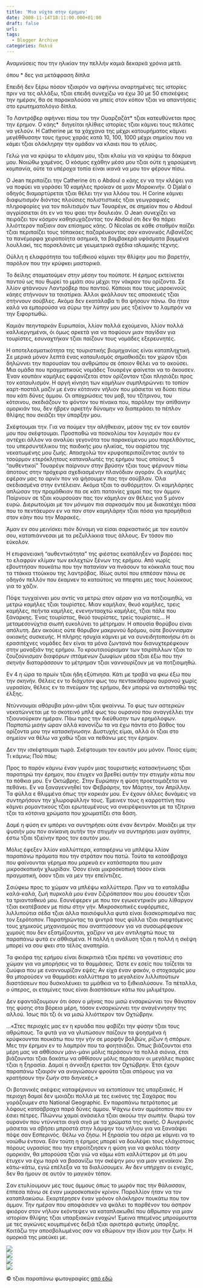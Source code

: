 ```yaml
---
title: 'Μια νύχτα στην έρημον'
date: 2008-11-14T18:11:00.000+01:00
draft: false
url: 
tags:
  - Blogger Archive
categories: Παλιά
---
```


Αναμνύσεις που την ηλικίαν την πελλήν καμιά δεκαρκά χρόνια μετά.  
  

όπου \* δες για μετάφραση δίπλα

  
  
Επειδή δεν ξέρω πόσον τζιαιρόν να αφήννω αναρτημένες τες ιστορίες πριν να τες αλλάξω, τζιαι επειδή συνεχίζω να έχω 30 με 50 επισκέψεις την ημέραν, θα σε παρακαλούσα να μπείς στον κόπον τζιαι να απαντήσεις στο ερωτηματολόγιο δίπλα.  
  
Το Λαντρόβερ αφήννει πίσω του την Ουαρζαζάτ\* τζιαι κατευθύνεται προς την έρημον. Ο κάης\*  διηγείται ηλίθιες ιστορίες τζιαι κάμνει τους πελάτες να γελούν. Η Catherine με τα χάχχανα της μέχρι κατουρήματος κάμνει μεγέθθυσσην τους ήχους χαράς κατά 10, 100, 1000 μέχρι σημείου που να κάμει τζιαι ολόκληρην την ομάδαν να κλαιει που το γέλιος.  
  
Γελώ για να κρύψω το κλάμαν μου, τζιαι κλαίω για να κρύψω τα δάκρυα μου. Νοιώθω χαμένος. Ο κόσμος εχάθην μέσα μου τζιαι ούτε η χαρούμενη κομπανία, ούτε τα υπέροχα τοπία είναι ικανά να μου τον φέρουν πίσω.  
  
Ο Jean περιπαίζει την Catherine ότι ο Abdoul ο κάης εν να την κλέψει για να ποφύει να γοράσει 10 καμήλες προίκαν σε μιαν Μαροκινήν. Ο Djalal ο οδηγός διαμαρτύρεται τζιαι θέλει την για λλόου του. Η Corine κάμνει διαφωτισμόν διόντας πλούσιες πολιστιστικές τζιαι γεωγραφικές πληροφορίες για τον πολιτισμόν των Τουαρέγκ, σε σημείον που ο Abdoul αγγρίσσιεται ότι εν να του φαει την δουλειάν. Ο Jean συνεχίζει να πειράζει τον κόσμον καθησυχάζοντας τον Abdoul ότι δεν θα πάρει λλιόττερον παξίσιν σαν επίσημος κάης. Ο Nicolas σε κάθε σταθμόν παίζει τζιαι περιπαίζει τους τόπακαες παζαρέυκοντας σαν κανονικός Λιβανέζος τα πανέμορφα χειροποίητα ασημικά, τα βαμβακερά υφάσματα βαμμένα λουλλακί, τες πορσελάνες με γεωμετρικά σχέδια ισλαμικής τέχνης.  
  
Ούλλη η ελαφρότητα του ταξιθκιού κάμνει την θλίψην μου πιο βαρετήν, παρόλον που την κρύφκει μαστορικά.  
  
Το δείλης σταματούμεν στην μέσην του πούποτε. Η έρημος εκτείνεται παντού ως που θωρεί το μμάτι σου μέχρι την νάκραν του ορίζοντα. Σε λλίον φτάννουν Λαντρόβερ που παντού. Κάποιοι που τους μαροκινούς κάηες στήννουν τα τσιατίρκα. Άλλοι φκάλλουν τες αποσκευές τζιαι στήννουν σούβλες. Ακόμα δεν εκατάλαβα τι θα ψήσουν πάνω. Θα ήταν καλά να εμπορούσα να σύρω την λύπην μου μες τζιείνον το λαμπρόν να την ξιφορτωθώ.  
  
Καμιάν πεηνταρκάν Ευρωπαίοι, λλίον πολλά εχούμενοι, λλίον πολλά καλλιεργημένοι, όι όμως αρκετά για να ποφύουν μιαν παγίδαν για τουρίστες, εσυναχτήκαν τζιαι παίζουν τους νομάδες εξερευνητές.  
  
Η αποτελεσματικότητα της τουριστικής βιομηχανίας είναι καταπληχτική. Σε μερικά μόνον λεπτά ένας καταυλισμός σημαθκιάζει τον χώρον τζιαι δηλώννει την παρουσίαν του ανθρώπου σε όποιον θέλει να το ακούσει. Μια ομάδα που πραγματικούς νομάδες Τουαρέγκ φαίνεται να το άκουσεν. Έναν κουπάιν καμήλες εφφανίζεται στον ορίζονταν τζιαι πλησιάζει προς τον καταυλισμόν. Η αργή κίνηση των καμήλων συμπληρώννει το τοπίον καρτ-ποστάλ μαζίν με έναν κότσινον νήλιον που μάσιεται να δύσει πίσω που κάτι δύνες άμμου. Οι αποχρώσεις του μοβ, του τζίτρινου, του κότσινου, σκεδιάζουν το φόντον του πίνακα που, παρόλην την απίθανην ομορκιάν του, δεν ήβρεν αρκετήν δύναμην να διαπεράσει το πέπλον θλίψης που σκιάζει την ύπαρξην μου.  
  
Σκέφτουμαι την. Για να πούμεν την αλήθκειαν, μέσον της εν τον εαυτόν μου που σκέφτουμαι. Προσπαθώ να ποσκολίσω τον λογισμόν που εν αντέχει άλλον να αναλύει γεγονότα του παρακείμενου μου παρελθόντος, του υπερσυντέλικου της παιδικής μου ηλικίας, του αορίστου της νεκατωμένης μου ζωής. Απασχολώ τον κρυφοπεριπαίζοντας αυτόν το τσούρμον ετερόκλητους καταναλωτές της ερήμου τους οποίους 5 “αυθεντικοί” Τουαρέγκ παίρνουν στην βρύσην τζιαι τους φέρνουν πίσω άποτους στην πρόχειρα σχεδιασμένην πλανόδιαν αγοράν. Οι καμήλες εφέραν μας το αρνίν πον να ψήσουμεν πας την σούβλαν. Όλα σκεδιασμένα στην εντέλειαν. Ακόμα τζιαι το αυθόρμητον. Οι καμηλάρηες απλώσαν την πραμάθκιαν πα σε κάτι πατανίες χαμαί πας τον άμμον. Παίρνουν σε τζιαι κουρσούαν πας τον κάμηλον αν θέλεις για 5 μόνον ευρώ. Διερωτούμαι με τον μόνιμον πια σαρκασμόν που με διακατέχει πόσα που το πεντάευρον εν να παν στον καμηλάρην τζιαι πόσα για προμήθεια στον κάην που την Μαρακές.  
  
Άμαν εν σου μεινίσκει πιόν δύναμη να είσαι σαρκαστικός με τον εαυτόν σου, καταπιάννεσαι με τα ρεζυλλίκκια τους άλλους. Εν τόσον πιο εύκολον.  
  
Η επιφανειακή “αυθεντικότητα” της φιέστας εκατάληξεν να βαρέσει πας το ελαφρύν κλίμαν των εκλεχτών ξένων της ερήμου. Από νωρίς εβουττήσαν πουκάτω που την πατανίαν να πνάσουν τα κόκκαλα τους που τα ττάκκα ττούκκου της λαντρόβας. Ιδίως αυτοί που εππέσαν πάνω σε οδηγόν πελλόν που έκαμνεν το καταύτοις να ππεφτει μες τους λούκκους για το χάζιν.  
  
Πόψε τυγχαίννει μου αντίς να μετρώ στον αέραν για να ποτζιοιμηθώ, να μετρώ καμήλες τζιαι τουρίστες. Μιαν καμήλαν, θκυό καμήλες, τρεις καμήλες, πεήντα καμήλες, ενενηνταοχτώ καμήλες, τζιαι πάλε που ξάναρκης. Ένας τουρίστας, θκύό τουρίστες, τρείς τουρίστες... Η μεταμεσονύχτια σιωπή ευκολύνει το μέτρημαν. Η απουσία θορύβου είναι απόλυτη. Δεν ακούεις ούτε θόρυβον μακρυνού δρόμου, ούτε βούννισμαν οικιακής συσκευής. Η πλήρης ησυχία κάμνει με να συνειδητοποιήσω ότι οι ερασιτέχνες νομάδες δεν είναι τα μόνα ζωντανά που διανυχτερέφκουν στην μοναξιάν της ερήμου. Το κρουτσιούρισμαν των τσιρίπιλλων τζιαι το ζουζούνισμαν διαφόρων ιπτάμενων ζωυφίων μέσα τζιαι έξω που την σκηνήν διαταράσσουν το μέτρημαν τζιαι ναννουρίζουν με να ποτζιοιμηθώ.  
  
Εν 4 η ώρα το πρωίν τζιαι ήδη εξύπνησα. Κάτι με τραβά να φκω έξω που την σκηνήν. Θέλεις εν το διάχυτον φως του πεντακάθαρου ουρανού χωρίς υγρασίαν, θέλεις εν το πνεύμαν της ερήμου, δεν μπορώ να αντισταθώ της έλξης.  
  
Ντύννουμαι αθόρυβα μάνι-μάνι τζιαι φκαίννω. Το φως των αστερκών νεκατώννεται με το σκοτεινό μπλέ φως του ουρανού που αναγγέλλει την τζιουνούρκαν ημέραν. Πάω προς την διεύθυσην των ερημόλοφων. Παρπατώ μισήν ώραν αλλά κανονίζω τα να έχω πάντα στο βάθος του ορίζοντα μου την κατασκήνωσην. Δυστυχής είμαι, αλλά όι τζιαι στο σημείον να θέλω να χαθώ τζιαι να πεθάνω μες την έρημον.  
  
Δεν την ισκέφτουμαι τωρά. Σκέφτουμαι τον εαυτόν μου μόνον. Ποιος είμαι; Τι κάμνω; Πού πάω;  
  
Προς το παρόν κάμνω έναν γυρόν μιας τουριστικής κατασκήνωσης τζιαι παρατηρώ την έρημον, που έτυχεν να βρεθεί αυτήν την στιγμήν κάτω που τα πόθκια μου. Εν Οκτώβρης. Στην Ευρώπην η φύση προετοιμάζεται να πεθάνει. Εν να ξαναγεννηθεί τον Φεβράρην, τον Μάρτην, τον Απρίλλην. Τα φύλλα ε θλιμμένα όπως την καρκιάν μου. Εν έχουν άλλες δυνάμεις να συντηρήσουν την χλωροφύλλην τους. Έμεινεν τους η καρροττίνη που κάμνει ρομαντικούς τζιαι ερωτευμένους να ονειρέφκουνται με τα τζίτρινα τζαι τα κότσινα χρώματα που χρωματίζει στα δάση.  
  
Δαμέ η φύση εν ιμπόρει να συντηρήσει ούτε έναν δεντρόν. Μοιάζει με την ψυσιήν μου πον ανίκανη αυτήν την στιγμήν να συντηρήσει μιαν αγάπην, έστω τζιαι τζιείνην προς τον εαυτόν μου.  
  
Μόλις έφεξεν λλίον καλλύττερα, καταφέρνω να μπλέψω λλίον παραπάνω πράματα που την στράταν που πατώ. Τούτα τα κατσάβραχα που φαίνουνται γέρημα που μαρκυά εν κατάσπαρτα που μιαν μικροσκοπικήν χλωρίδαν. Όσον είναι μικροσκοπική τόσον είναι πραγματική, όσον τζιαι να μεν την επεΐντιζες.  
  
Σσιύφκω προς το χώμαν να μπλέψω καλλύττερα. Πριν να το καταλάβω καλά-καλά, ζωή πυρκολά μου έναν ζιζιρόπατσον που μου έσουσεν τζιαι τα τριανταθκυό μου. Εσυνέφερεν με που τον εγωκεντρικόν μου λίθαργον τζιαι εκατέβασεν με πίσω στην γήν. Μικροσκοπικές ευφόρμπιες, λιλλιπούτια σέδα τζιαι άλλα παισιόφυλλα φυτά είναι διασκορπισμένα πας τον ξερότοπον. Παρατηρώντας τα ψιντρά τους φύλλα τζιαι σκεφτόμενος τους χημικούς μηχανισμούς που αναπτύσσουν για να συσσωρέφκουν χυμούς που δεν εξατμίζουνται, χαζίριν να μεν αντιληφτώ πους τα παραπάνω φυτά εν αθθισμένα. Η πολλή η ανάλυση τζιαι η πολλή η σκέψη μπορεί να σου φκει στο τέλος αναπηρία.  
  
Τα φκιόρα της ερήμου είναι διακριτικά τζιαι πρέπει να γονατίσεις στο χώμαν για να μπορήσεις να τα θαμμάσεις. Ώστε εν εσείς που ταΐζεται τα ζωύφια που με εναννουρίζαν εψές; Αν είχα έναν φακόν, ο στοχασμός μου θα μπορούσεν να θαμμάσει καλλύττερα το μεγαλείον λιλλιπούτιων διαστάσεων που δυσκολέυκει τα μμάθκια να το ξιθκιαλύσουν. Τα πέταλλα, ο ύπερος, οι εταμίνες τους είναι διαστάσεων κάτω του μιλιμέτρου.  
  
Δεν εφαντάζουμουν ότι όσον ο μήνας που μισώ ενσαρκώννει τον θάνατον της φύσης στα βόρεια μέρη, τόσον ενσαρκώννει την αναγέννησην της αλλού. Ίσως πόι τζι όι να μισώ λλιόττερον τον Οχτώβρην.  
  
...«Στες περιοχές μας εν η κρυάδα που φοβίζει την φύσην τζιαι τους αθρώπους. Τα φυτά για να γλυτώσουν παίζουν τα ψοησμένα ή κρύφκουνται πουκάτω που την γήν σε μορφήν βολβών, ρίζων ή σπόρων. Μες την έρημον εν το λαμπρόν που τα φοητσιάζει. Όπως βιάζουνται στα μέρη μας να αθθίσουν μάνι-μάνι μόλις περάσουν τα πολλά σιόνια, έτσι βιάζουνται τζιαι δακάτω να αθθίσουν μόλις περάσουν οι μεγάλες πυράες τζιαι η ξηρασία. Δαμαί η άννοιξη έρκεται τον Οχτώβρην. Έτσι έχουν παραπάνω τζιαιρόν να αναγιώσουν φρούτα τζιαι σπόρους για να κρατήσουν την ζωήν στο διηνεκές.»  
  
Οι βοτανικές σκέψεις καταφέρνουν να εκτοπίσουν τες υπαρξιακές. Η περιοχη δαμαί δεν ιμοιάζει πολλά με τες εικόνες της Σαχάρας που γοράζουμεν στο National Geographic. Εν παραπάνω πετρότοπος με λόφους κατσάβραχα παρά δύνες άμμου. Ψάχνω έναν αμμότοπον που εν έσιει πέτρες. Πλώννω χαμαί ανάσιελα τζιαι ακούω την σιωπήν. Θωρώ τον ουρανόν που ντύννεται σιγά σιγά με τα χρώματα της αυκής. Ο Αυγερινός μάσιεται να σβήσει μπροστά στην λάμψην του νήλιου για να ξαναάψει πόψε σαν Εσπερινός. Θέλω να ζήσω. Η ξηρασία του αέρα με κάμνει να το νοιώθω έντονα. Εάν τούτη η έρημος μπορεί να δουλέψει τους ελάχιστους πόρους υγρασίας που την επροίτζιησεν η φύση για να φκάλει τόσην ομορκιάν, θα μπορούσα τζιαι γιώ να κάμω κάτι καλλύττερον με ότι μου έτυχεν να έχω παρά να βασανίζω την σκέψην μου για μιαν γεναίκαν. Στο κάτω-κάτω, εγιώ επέλεξα να τα διαλύσουμεν. Αν δεν υπήρχαν οι ενοχές, δεν θα ήμουν σε αυτόν το μαγικόν τόπον.  
  
Σαν ετυλίουμουν μες τους άμμους όπως το μωρόν πας την θάλασσαν, έππεσα πάνω σε έναν μικροσκοπικόν κρίνον. Παρολλίον ήταν να τον καταπλακώσω. Εκαρτέρησεν έναν γρόνον ολόκληρον πουκάτω που τον άμμον. Την ημέραν που αποφάσισεν να φκάλει το παρθένον του άσπρον φκιόρον στον νήλιον εκόντεψεν να καταπλακωθεί που άθρωπον για μιαν ιστορίαν θλίψης τζιαι υπαρξιακών ενοχών! Έμεινα ππεμένος μπρούμουττα με τες αγκώνες κουμπιμένες δεξιά τζιαι αριστερά φυτικής ύπαρξης. Κοιτάζω την αποσβολωμένος σαν να εθώρουν την ίδιαν μου την ζωήν. Η ομορκιά της μαεύκει με.  
  
[![](https://blogger.googleusercontent.com/img/b/R29vZ2xl/AVvXsEh9IEFNl4iy_neAtkJByQJIKG1YnZoScdINAFZGg4a_GPA6Ffakmq0ZoAaWb8cmYqspYF03M3ITJYUo5iNQ6vN-gSBoGOF-ZW7L6gmTCFsnAayCnBr_KhZkF8P50j90JpYjToAX7wWDtEA/s400/TN-maa7726.jpg)](https://blogger.googleusercontent.com/img/b/R29vZ2xl/AVvXsEh9IEFNl4iy_neAtkJByQJIKG1YnZoScdINAFZGg4a_GPA6Ffakmq0ZoAaWb8cmYqspYF03M3ITJYUo5iNQ6vN-gSBoGOF-ZW7L6gmTCFsnAayCnBr_KhZkF8P50j90JpYjToAX7wWDtEA/s1600-h/TN-maa7726.jpg)  
[![](https://blogger.googleusercontent.com/img/b/R29vZ2xl/AVvXsEhjqX477cjoxM3rtNEGi-GHKgf426lVfCz-1jMFqdonaD8wTAriM__neME5CQeyQN6vT4PdDI58PQ_j2o__FJYuHOAQcGYTFCXYQD_UyRZuf5AfYFvWmAvIvUy65M2LfXWoHoq1jBtfAiA/s400/TN-dze1201_6.jpg)](https://blogger.googleusercontent.com/img/b/R29vZ2xl/AVvXsEhjqX477cjoxM3rtNEGi-GHKgf426lVfCz-1jMFqdonaD8wTAriM__neME5CQeyQN6vT4PdDI58PQ_j2o__FJYuHOAQcGYTFCXYQD_UyRZuf5AfYFvWmAvIvUy65M2LfXWoHoq1jBtfAiA/s1600-h/TN-dze1201_6.jpg)  
[![](https://blogger.googleusercontent.com/img/b/R29vZ2xl/AVvXsEjoPqQHTA88JaPXCsXf3eAw3B9vfELJ71KSOZ-uML9gCSaUsMK2rb4hRTZbqXdcApjbrG97jdNIWJ-fo8hbxPFKu3VhTbg2LnEZ6unLoG9MwrKbaTb1A9QOHIJzZAHFuBhwwEerE-DROl4/s400/TN-dzag0513b_6.jpg)](https://blogger.googleusercontent.com/img/b/R29vZ2xl/AVvXsEjoPqQHTA88JaPXCsXf3eAw3B9vfELJ71KSOZ-uML9gCSaUsMK2rb4hRTZbqXdcApjbrG97jdNIWJ-fo8hbxPFKu3VhTbg2LnEZ6unLoG9MwrKbaTb1A9QOHIJzZAHFuBhwwEerE-DROl4/s1600-h/TN-dzag0513b_6.jpg)  
[![](https://blogger.googleusercontent.com/img/b/R29vZ2xl/AVvXsEh9EK3hc3YrNAZcJrisbzy3ALhltgZACX0ngVD0wmsgpZ04jGt6o2UCGwbEbJ74VHlEm6K_kXjuaoTnycX_nYZiTJmAvVIKJMWisvTphmGVdmNXRda7nURtC-Aa8OSqp_wYTRj3CW_Quhw/s400/TN-dze1085_6.jpg)](https://blogger.googleusercontent.com/img/b/R29vZ2xl/AVvXsEh9EK3hc3YrNAZcJrisbzy3ALhltgZACX0ngVD0wmsgpZ04jGt6o2UCGwbEbJ74VHlEm6K_kXjuaoTnycX_nYZiTJmAvVIKJMWisvTphmGVdmNXRda7nURtC-Aa8OSqp_wYTRj3CW_Quhw/s1600-h/TN-dze1085_6.jpg)

  
© τζιαι παραπάνω φωτογραφίες [από εδώ](http://www.sahara-nature.com/liste_nom.htm?aff=nom)
